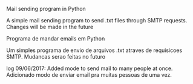 Mail sending program in Python

A simple mail sending program to send .txt files through SMTP
requests.
Changes will be made in the future

Programa de mandar emails em Python

Um simples programa de envio de arquivos .txt atraves de requisicoes SMTP.
Mudancas serao feitas no futuro

log 09/06/2017: Added mode to send mail to many people at once.
		Adicionado modo de enviar email pra muitas pessoas de uma vez.

